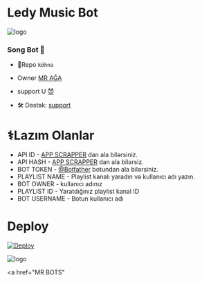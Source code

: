# Ledy Music Bot

![logo](https://te.legra.ph/file/752d301f75300277b0f63.jpg)

###  Song Bot 🎵

- 🤡Repo ```köhnə```

- Owner [MR AĞA](t.me/Tenha055)
- support U [😈](t.me/ruzgar_alican)
- 🛠️ Dəstək: [support](https:t.me/ledyplaylist)

# ⚕️Lazım Olanlar

- API ID - [APP SCRAPPER](https://t.me/ledyapiscrapperbot) dan ala bilərsiniz.
- API HASH - [APP SCRAPPER](https://t.me/ledyapiscrapperbot) dan ala bilərsiz.
- BOT TOKEN - [@Botfather](https://t.me/BOTFATHER) botundan ala bilərsiniz.
- PLAYLIST NAME - Playlist kanalı yaradın və kullanıcı adı yazın.
- BOT OWNER - kullanıcı adınız
- PLAYLIST ID - Yaratdığınız playlist  kanal ID 
- BOT USERNAME - Botun kullanıcı adı

# Deploy
<a href="https://heroku.com/deploy?template=https://github.com/AzeMusic/ledymusiclist">
  <img src="https://www.herokucdn.com/deploy/button.svg" alt="Deploy">
</a>

![logo](https://te.legra.ph/file/752d301f75300277b0f63.jpg)


<a href="MR BOTS"
</a>

